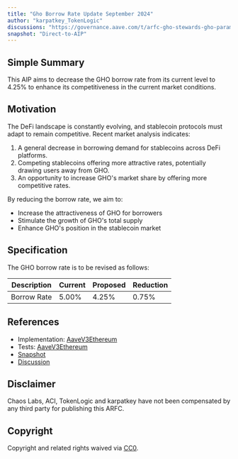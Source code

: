 ```yaml
---
title: "Gho Borrow Rate Update September 2024"
author: "karpatkey_TokenLogic"
discussions: "https://governance.aave.com/t/arfc-gho-stewards-gho-parameter-adjustments/17289/32"
snapshot: "Direct-to-AIP"
---
```


## Simple Summary

This AIP aims to decrease the GHO borrow rate from its current level to 4.25% to enhance its competitiveness in the current market conditions.

## Motivation

The DeFi landscape is constantly evolving, and stablecoin protocols must adapt to remain competitive. Recent market analysis indicates:

1. A general decrease in borrowing demand for stablecoins across DeFi platforms.
2. Competing stablecoins offering more attractive rates, potentially drawing users away from GHO.
3. An opportunity to increase GHO's market share by offering more competitive rates.

By reducing the borrow rate, we aim to:

- Increase the attractiveness of GHO for borrowers
- Stimulate the growth of GHO's total supply
- Enhance GHO's position in the stablecoin market

## Specification

The GHO borrow rate is to be revised as follows:

| Description | Current | Proposed | Reduction |
| ----------- | ------- | -------- | --------- |
| Borrow Rate | 5.00%   | 4.25%    | 0.75%     |

## References

- Implementation: [AaveV3Ethereum](https://github.com/bgd-labs/aave-proposals-v3/blob/main/src/20240912_AaveV3Ethereum_GhoBorrowRateUpdateSeptember2024/AaveV3Ethereum_GhoBorrowRateUpdateSeptember2024_20240912.sol)
- Tests: [AaveV3Ethereum](https://github.com/bgd-labs/aave-proposals-v3/blob/main/src/20240912_AaveV3Ethereum_GhoBorrowRateUpdateSeptember2024/AaveV3Ethereum_GhoBorrowRateUpdateSeptember2024_20240912.t.sol)
- [Snapshot](Direct-to-AIP)
- [Discussion](https://governance.aave.com/t/arfc-gho-stewards-gho-parameter-adjustments/17289/32)

## Disclaimer

Chaos Labs, ACI, TokenLogic and karpatkey have not been compensated by any third party for publishing this ARFC.

## Copyright

Copyright and related rights waived via [CC0](https://creativecommons.org/publicdomain/zero/1.0/).
